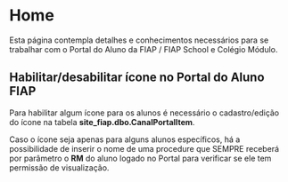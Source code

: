# Home

Esta página contempla detalhes e conhecimentos necessários para se trabalhar com o 
Portal do Aluno da FIAP / FIAP School e Colégio Módulo.

## Habilitar/desabilitar ícone no Portal do Aluno FIAP

Para habilitar algum ícone para os alunos é necessário o cadastro/edição do ícone 
na tabela **site_fiap.dbo.CanalPortalItem**.

Caso o ícone seja apenas para alguns alunos específicos, há a possibilidade de 
inserir o nome de uma procedure que SEMPRE receberá por parâmetro o **RM** do aluno
logado no Portal para verificar se ele tem permissão de visualização.
